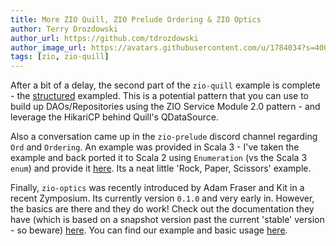 ```yaml
---
title: More ZIO Quill, ZIO Prelude Ordering & ZIO Optics
author: Terry Drozdowski
author_url: https://github.com/tdrozdowski
author_image_url: https://avatars.githubusercontent.com/u/1784034?s=400&v=4
tags: [zio, zio-quill]
---
```


After a bit of a delay, the second part of the `zio-quill` example is complete - the [structured](/docs/zio-quill/structured) exampled.  This
is a potential pattern that you can use to build up DAOs/Repositories using the ZIO Service Module 2.0 pattern - and leverage the HikariCP behind 
Quill's QDataSource.  

Also a conversation came up in the `zio-prelude` discord channel regarding `Ord` and `Ordering`.  An example was provided in Scala 3 - I've taken
the example and back ported it to Scala 2 using `Enumeration` (vs the Scala 3 `enum`) and provide it [here](/docs/zio-prelude/ordering).  Its a neat
little 'Rock, Paper, Scissors' example.

Finally, `zio-optics` was recently introduced by Adam Fraser and Kit in a recent Zymposium.  Its currently version `0.1.0` and very early in.  However, the 
basics are there and they do work!  Check out the documentation they have (which is based on a snapshot version past the current 'stable' version - so beware) [here](https://zio.github.io/zio-optics/docs/overview/overview_index).
You can find our example and basic usage [here](/docs/zio-optics/general).